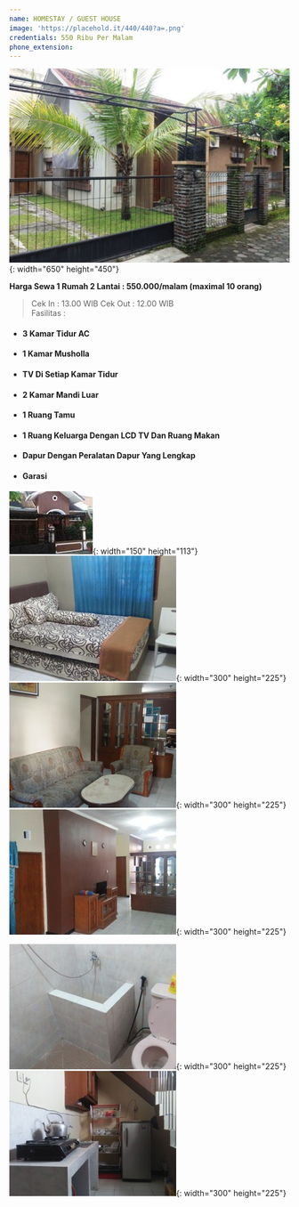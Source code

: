 ```yaml
---
name: HOMESTAY / GUEST HOUSE
image: 'https://placehold.it/440/440?a=.png'
credentials: 550 Ribu Per Malam
phone_extension:
---
```


![](/uploads/content-5a4df3448bb6d-1-650x450.jpg){: width="650" height="450"}

**Harga Sewa 1 Rumah 2 Lantai : 550.000/malam (maximal 10 orang)**

> Cek In : 13.00 WIB Cek Out : 12.00 WIB<br>Fasilitas :

* #### 3 Kamar Tidur AC
* #### 1 Kamar Musholla
* #### TV Di Setiap Kamar Tidur
* #### 2 Kamar Mandi Luar
* #### 1 Ruang Tamu
* #### 1 Ruang Keluarga Dengan LCD TV Dan Ruang Makan
* #### Dapur Dengan Peralatan Dapur Yang Lengkap
* #### Garasi

![](/uploads/content-5b18a9cd838a3-1-e1556754929285.jpg){: width="150" height="113"}![](/uploads/content-5b0fed4624b23-1.jpg){: width="300" height="225"}![](/uploads/content-5b0fec67d89cf-1.jpg){: width="300" height="225"}![](/uploads/content-5b0fecabf2e7b-1.jpg){: width="300" height="225"}

![](/uploads/content-5b0fee2e338ee-1.jpg){: width="300" height="225"}![](/uploads/content-5b0fee0ba4016-1.jpg){: width="300" height="225"}

&nbsp;

&nbsp;